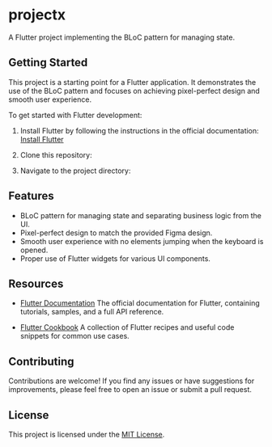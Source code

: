 # projectx

A Flutter project implementing the BLoC pattern for managing state.

## Getting Started

This project is a starting point for a Flutter application. It demonstrates the use of the BLoC pattern and focuses on achieving pixel-perfect design and smooth user experience.

To get started with Flutter development:

1. Install Flutter by following the instructions in the official documentation: [Install Flutter](https://flutter.dev/docs/get-started/install)

2. Clone this repository:

3. Navigate to the project directory:


## Features

- BLoC pattern for managing state and separating business logic from the UI.
- Pixel-perfect design to match the provided Figma design.
- Smooth user experience with no elements jumping when the keyboard is opened.
- Proper use of Flutter widgets for various UI components.

## Resources

- [Flutter Documentation](https://flutter.dev/docs)
The official documentation for Flutter, containing tutorials, samples, and a full API reference.

- [Flutter Cookbook](https://flutter.dev/docs/cookbook)
A collection of Flutter recipes and useful code snippets for common use cases.

## Contributing

Contributions are welcome! If you find any issues or have suggestions for improvements, please feel free to open an issue or submit a pull request.

## License

This project is licensed under the [MIT License](LICENSE).
